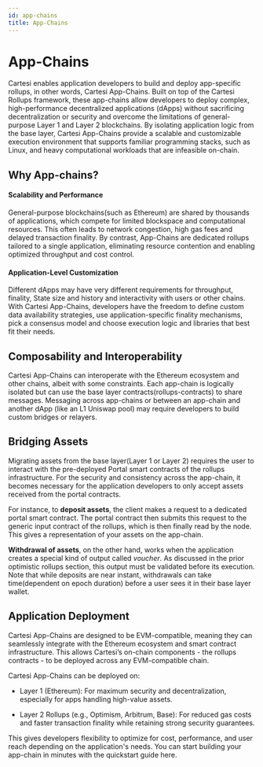 ```yaml
---
id: app-chains
title: App-Chains
---
```

# App-Chains

Cartesi enables application developers to build and deploy app-specific rollups, in other words, Cartesi App-Chains. Built on top of the Cartesi Rollups framework, these app-chains allow developers to deploy complex, high-performance decentralized applications (dApps) without sacrificing decentralization or security and overcome the limitations of general-purpose Layer 1 and Layer 2 blockchains.
By isolating application logic from the base layer, Cartesi App-Chains provide a scalable and customizable execution environment that supports familiar programming stacks, such as Linux, and heavy computational workloads that are infeasible on-chain.

## Why App-chains?

#### Scalability and Performance

General-purpose blockchains(such as Ethereum) are shared by thousands of applications, which compete for limited blockspace and computational resources. This often leads to network congestion, high gas fees and delayed transaction finality. By contrast, App-Chains are dedicated rollups tailored to a single application, eliminating resource contention and enabling optimized throughput and cost control.

#### Application-Level Customization

Different dApps may have very different requirements for throughput, finality, State size and history and interactivity with users or other chains. With Cartesi App-Chains, developers have the freedom to define custom data availability strategies, use application-specific finality mechanisms, pick a consensus model and choose execution logic and libraries that best fit their needs.

## Composability and Interoperability

Cartesi App-Chains can interoperate with the Ethereum ecosystem and other chains, albeit with some constraints. Each app-chain is logically isolated but can use the base layer contracts(rollups-contracts) to share messages. Messaging across app-chains or between an app-chain and another dApp (like an L1 Uniswap pool) may require developers to build custom bridges or relayers.

## Bridging Assets

Migrating assets from the base layer(Layer 1 or Layer 2) requires the user to interact with the pre-deployed Portal smart contracts of the rollups infrastructure. For the security and consistency across the app-chain, it becomes necessary for the application developers to only accept assets received from the portal contracts. 

For instance, to **deposit assets**, the client makes a request to a dedicated portal smart contract. The portal contract then submits this request to the generic input contract of the rollups, which is then finally read by the node. This gives a representation of your assets on the app-chain. 

**Withdrawal of assets**, on the other hand, works when the application creates a special kind of  output called *voucher*. As discussed in the prior optimistic rollups section, this output must be validated before its execution. Note that while deposits are near instant, withdrawals can take time(dependent on epoch duration) before a user sees it in their base layer wallet.

## Application Deployment

Cartesi App-Chains are designed to be EVM-compatible, meaning they can seamlessly integrate with the Ethereum ecosystem and smart contract infrastructure. This allows Cartesi’s on-chain components - the rollups contracts - to be deployed across any EVM-compatible chain.

Cartesi App-Chains can be deployed on:
- Layer 1 (Ethereum): For maximum security and decentralization, especially for apps handling high-value assets.

- Layer 2 Rollups (e.g., Optimism, Arbitrum, Base): For reduced gas costs and faster transaction finality while retaining strong security guarantees.

This gives developers flexibility to optimize for cost, performance, and user reach depending on the application's needs. You can start building your app-chain in minutes with the quickstart guide here.
